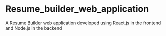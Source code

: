 # Resume_builder_web_application
A Resume Builder web application developed using React.js in the frontend and Node.js in the backend
